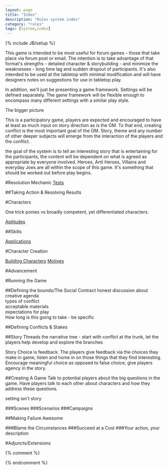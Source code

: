 ```yaml
---
layout: page
title: "Index"
description: "Rules system index"
category: "rules"
tags: [system,index]
---
```

{% include JB/setup %}

This game is intended to be most useful for forum games - those that take place via forum post or email. The intention is to take advantage of that format's strengths - detailed character &amp; storybuilding - and minimize the weaknesses - long time lag and sudden dropout of participants.  It's also intended to be used at the tabletop with minimal modification and will have designers notes on suggestions for use in tabletop play.

In addition, we'll just be presenting a game framework. Settings will be defined separately. The game framework will be flexible enough to encompass many different settings with a similar play style.

The bigger picture

This is a participatory game, players are expected and encouraged to have at least as much input on story direction as is the GM. To that end, creating conflict is the most important goal of the GM. Story, theme and any number of other deeper subjects will emerge from the interaction of the players and the conflict. 

the goal of the system is to tell an interesting story that is entertaining for the participants, the content will be dependent on what is agreed as appropriate by everyone involved. Heroes, Anti Heroes, Villains and everyday Joes are all within the scope of this game. It's something that should be worked out before play begins.



#Resolution Mechanic
[Tests](resolution_mechanic/index.html)  

##Taking Action & Resolving Results

#Characters

One trick ponies vs broadly competent, yet differentiated characters.

[Aptitudes](pages/rules/basic_aptitudes/index.html)

##Skills

[Applications](pages/rules/basic_applications/index.html)

#Character Creation

[Building Characters](pages/rules/building_characters/index.html)
[Motives](pages/rules/motives/index.html)

#Advancement

#Running the Game


##Defining the bounds/The Social Contract
honest discussion about creative agenda   
types of conflict   
acceptable materials   
expectations for play   
How long is this going to take  - be specific 

##Defining Conflicts & Stakes

##Story Threads
the narrative tree - start with conflict at the trunk, let the players help develop and explore the branches

Story Choice is feedback. The players give feedback via the choices they make in game, listen and home in on those things that they find interesting. Encourage meaningful choice as opposed to false choice, give players agency in the story.

##Creating A Game
Talk to potential players about the big questions in the game. Have players talk to each other about characters and how they address these questions.

setting isn't story

###Scenes
###Scenarios
###Campaigns

##Making Failure Awesome

###Blame the Circumstances
###Succeed at a Cost
###Your action, your description

#Adjuncts/Extensions

{% comment %} 
<!--vim: set wrap ft=markdown ts=8 tw=0 fileencoding=utf-8 :--> 
{% endcomment %}
